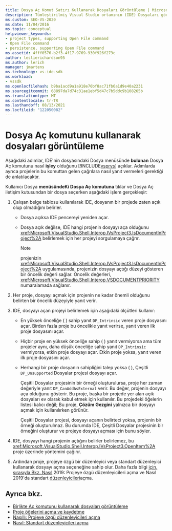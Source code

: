 ```yaml
---
title: Dosya Aç Komut Satırı Kullanarak Dosyaları Görüntüleme | Microsoft Docs
description: Tümleştirilmiş Visual Studio ortamının (IDE) Dosyaları görüntülemek için Dosya menüsündeki Dosya Aç komutunu nasıl işlemektedir?
ms.custom: SEO-VS-2020
ms.date: 11/04/2016
ms.topic: conceptual
helpviewer_keywords:
- project types, supporting Open File command
- Open File command
- persistence, supporting Open File command
ms.assetid: 4fff0576-b2f3-4f17-9769-930f926f273c
author: leslierichardson95
ms.author: lerich
manager: jmartens
ms.technology: vs-ide-sdk
ms.workload:
- vssdk
ms.openlocfilehash: b9ba1acd9a1a918e70bf8ac71fb6a1d9e40a2231
ms.sourcegitcommit: 68897da7d74c31ae1ebf5d47c7b5ddc9b108265b
ms.translationtype: MT
ms.contentlocale: tr-TR
ms.lasthandoff: 08/13/2021
ms.locfileid: "122050082"
---
```

# <a name="display-files-by-using-the-open-file-command"></a>Dosya Aç komutunu kullanarak dosyaları görüntüleme
Aşağıdaki adımlar, IDE'nin dosyasındaki Dosya menüsünde **bulunan** Dosya Aç komutunu nasıl **işley** olduğunu [!INCLUDE[vsprvs](../../code-quality/includes/vsprvs_md.md)] açıklar. Adımlarda ayrıca projelerin bu komuttan gelen çağrılara nasıl yanıt vermeleri gerektiği de anlatılacaktır.

 Kullanıcı Dosya **menüsündeKi Dosya Aç** **komutuna** tıklar ve Dosya  Aç iletişim kutusundan bir dosya seçerken aşağıdaki işlem gerçekleşir:

1. Çalışan belge tablosu kullanılarak IDE, dosyanın bir projede zaten açık olup olmadığını belirler.

    - Dosya açıksa IDE pencereyi yeniden açar.

    - Dosya açık değilse, IDE hangi projenin dosyayı aça olduğunu <xref:Microsoft.VisualStudio.Shell.Interop.IVsProject3.IsDocumentInProject%2A> belirlemek için her projeyi sorgulamaya çağrır.

        > [!NOTE]
        > projenizin <xref:Microsoft.VisualStudio.Shell.Interop.IVsProject3.IsDocumentInProject%2A> uygulamasında, projenizin dosyayı açtığı düzeyi gösteren bir öncelik değeri sağlar. Öncelik değerleri, <xref:Microsoft.VisualStudio.Shell.Interop.VSDOCUMENTPRIORITY> numaralamada sağlanır.

2. Her proje, dosyayı açmak için projenin ne kadar önemli olduğunu belirten bir öncelik düzeyiyle yanıt verir.

3. IDE, dosyayı açan projeyi belirlemek için aşağıdaki ölçütleri kullanır:

    - En yüksek önceliğe ( ) sahip yanıt `DP_Intrinsic` veren proje dosyasını açar. Birden fazla proje bu öncelikle yanıt verirse, yanıt veren ilk proje dosyasını açar.

    - Hiçbir proje en yüksek önceliğe sahip ( ) yanıt vermiyorsa ama tüm projeler aynı, daha düşük önceliğe sahip yanıt `DP_Intrinsic` vermiyorsa, etkin proje dosyayı açar. Etkin proje yoksa, yanıt veren ilk proje dosyasını açar.

    - Herhangi bir proje dosyanın sahipliğini talep yoksa ( ), Çeşitli `DP_Unsupported` Dosyalar projesi dosyayı açar.

         Çeşitli Dosyalar projesinin bir örneği oluşturulursa, proje her zaman değeriyle yanıt `DP_CanAddAsExternal` verir. Bu değer, projenin dosyayı aça olduğunu gösterir. Bu proje, başka bir projede yer alan açık dosyaları ev olarak kabul etmek için kullanılır. Bu projedeki öğelerin listesi kalıcı değil; Bu proje, **Çözüm Gezgini** yalnızca bir dosyayı açmak için kullanılırken görünür.

         Çeşitli Dosyalar projesi, dosyayı açanın belirteci yoksa, projenin bir örneği oluşturulmaz. Bu durumda IDE, Çeşitli Dosyalar projesinin bir örneğini oluşturur ve projeye dosyayı açması için bunu söyler.

4. IDE, dosyayı hangi projenin açtığını belirler belirlemez, bu <xref:Microsoft.VisualStudio.Shell.Interop.IVsProject3.OpenItem%2A> proje üzerinde yöntemini çağırır.

5. Ardından proje, projeye özgü bir düzenleyici veya standart düzenleyici kullanarak dosyayı açma seçeneğine sahip olur. Daha fazla bilgi [için, sırasıyla Bkz. Nasıl](../../extensibility/how-to-open-project-specific-editors.md) 2019: Projeye özgü düzenleyicileri açma ve Nasıl 2019'da standart [düzenleyicileri](../../extensibility/how-to-open-standard-editors.md)açma.

## <a name="see-also"></a>Ayrıca bkz.
- [Birlikte Aç komutunu kullanarak dosyaları görüntüleme](../../extensibility/internals/displaying-files-by-using-the-open-with-command.md)
- [Proje öğelerini açma ve kaydetme](../../extensibility/internals/opening-and-saving-project-items.md)
- [Nasıllı: Projeye özgü düzenleyicileri açma](../../extensibility/how-to-open-project-specific-editors.md)
- [Nasıl: Standart düzenleyicileri açma](../../extensibility/how-to-open-standard-editors.md)
